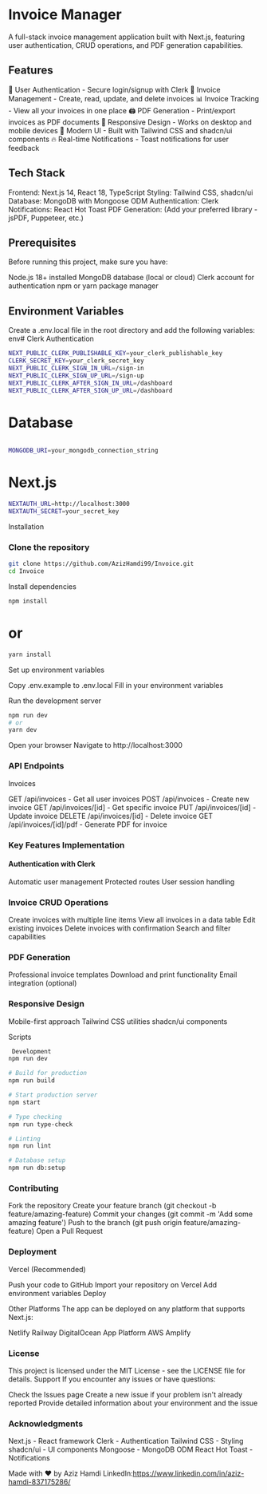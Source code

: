 # Invoice Manager
A full-stack invoice management application built with Next.js, featuring user authentication, CRUD operations, and PDF generation capabilities.
## Features

🔐 User Authentication - Secure login/signup with Clerk
📄 Invoice Management - Create, read, update, and delete invoices
📊 Invoice Tracking - View all your invoices in one place
🖨️ PDF Generation - Print/export invoices as PDF documents
📱 Responsive Design - Works on desktop and mobile devices
🎨 Modern UI - Built with Tailwind CSS and shadcn/ui components
🔥 Real-time Notifications - Toast notifications for user feedback

## Tech Stack

Frontend: Next.js 14, React 18, TypeScript
Styling: Tailwind CSS, shadcn/ui
Database: MongoDB with Mongoose ODM
Authentication: Clerk
Notifications: React Hot Toast
PDF Generation: (Add your preferred library - jsPDF, Puppeteer, etc.)

## Prerequisites
Before running this project, make sure you have:

Node.js 18+ installed
MongoDB database (local or cloud)
Clerk account for authentication
npm or yarn package manager

## Environment Variables
Create a .env.local file in the root directory and add the following variables:
env# Clerk Authentication
```bash
NEXT_PUBLIC_CLERK_PUBLISHABLE_KEY=your_clerk_publishable_key
CLERK_SECRET_KEY=your_clerk_secret_key
NEXT_PUBLIC_CLERK_SIGN_IN_URL=/sign-in
NEXT_PUBLIC_CLERK_SIGN_UP_URL=/sign-up
NEXT_PUBLIC_CLERK_AFTER_SIGN_IN_URL=/dashboard
NEXT_PUBLIC_CLERK_AFTER_SIGN_UP_URL=/dashboard
```

# Database
```bash

MONGODB_URI=your_mongodb_connection_string
```

# Next.js
```bash
NEXTAUTH_URL=http://localhost:3000
NEXTAUTH_SECRET=your_secret_key
```
Installation

### Clone the repository
```bash
git clone https://github.com/AzizHamdi99/Invoice.git
cd Invoice
```

Install dependencies
```bash
npm install
```
# or
```bash
yarn install
```

Set up environment variables

Copy .env.example to .env.local
Fill in your environment variables


Run the development server
```bash
npm run dev
# or
yarn dev
```

Open your browser
Navigate to http://localhost:3000


### API Endpoints
Invoices

GET /api/invoices - Get all user invoices
POST /api/invoices - Create new invoice
GET /api/invoices/[id] - Get specific invoice
PUT /api/invoices/[id] - Update invoice
DELETE /api/invoices/[id] - Delete invoice
GET /api/invoices/[id]/pdf - Generate PDF for invoice


### Key Features Implementation
#### Authentication with Clerk

Automatic user management
Protected routes
User session handling

### Invoice CRUD Operations

Create invoices with multiple line items
View all invoices in a data table
Edit existing invoices
Delete invoices with confirmation
Search and filter capabilities

### PDF Generation

Professional invoice templates
Download and print functionality
Email integration (optional)

### Responsive Design

Mobile-first approach
Tailwind CSS utilities
shadcn/ui components

Scripts
```bash
 Development
npm run dev

# Build for production
npm run build

# Start production server
npm start

# Type checking
npm run type-check

# Linting
npm run lint

# Database setup
npm run db:setup
```
### Contributing

Fork the repository
Create your feature branch (git checkout -b feature/amazing-feature)
Commit your changes (git commit -m 'Add some amazing feature')
Push to the branch (git push origin feature/amazing-feature)
Open a Pull Request

### Deployment
Vercel (Recommended)

Push your code to GitHub
Import your repository on Vercel
Add environment variables
Deploy

Other Platforms
The app can be deployed on any platform that supports Next.js:

Netlify
Railway
DigitalOcean App Platform
AWS Amplify

### License
This project is licensed under the MIT License - see the LICENSE file for details.
Support
If you encounter any issues or have questions:

Check the Issues page
Create a new issue if your problem isn't already reported
Provide detailed information about your environment and the issue

### Acknowledgments

Next.js - React framework
Clerk - Authentication
Tailwind CSS - Styling
shadcn/ui - UI components
Mongoose - MongoDB ODM
React Hot Toast - Notifications


Made with ❤️ by Aziz Hamdi
LinkedIn:https://www.linkedin.com/in/aziz-hamdi-837175286/